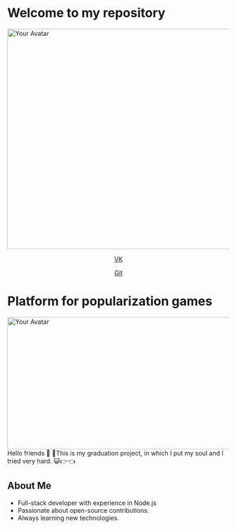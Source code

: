 # Welcome to my repository
<img src="https://i.pinimg.com/736x/fc/9c/1d/fc9c1d9b57df7d9542b1dccae523405b.jpg" alt="Your Avatar" width="1000" height="500" />
<div align="center">
  <a href="https://vk.com/kagiwara ">
    <p>VK</p>
  </a>
  <a href="https://github.com/Kagiwara ">
    <p>Git</p>
  </a>
</div>

# Platform for popularization games
<img src="https://i.pinimg.com/736x/28/ee/21/28ee21d0749761114a922ac9b3c54e90.jpg" alt="Your Avatar" width="1000" height="300" />
Hello friends 👋  
🥁This is my graduation project, in which I put my soul and I tried very hard. 😺👉👈

## About Me
- Full-stack developer with experience in Node.js
- Passionate about open-source contributions.
- Always learning new technologies.
